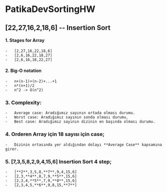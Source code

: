 # PatikaDevSortingHW

## [22,27,16,2,18,6] -- Insertion Sort

#### 1. Stages for Array
```
-   [2,27,16,22,18,6]
-   [2,6,16,22,18,27]
-   [2,6,16,18,22,27]
```
#### 2. Big-O notation

```
-   n+(n-1)+(n-2)+...+1
-   n*(n+1)/2
-   n^2 -> O(n^2)
```

### 3. Complexity:
```
-   Average case: Aradığımız sayının ortada olması durumu.
-   Worst case: Aradığımız sayının sonda olması durumu.
-   Best case: Aradığımız sayının dizinin en başında olması durumu.
```
### 4. Orderen Array için 18 sayısı için case;
```
-   Dizinin ortasında yer aldığından dolayı **Average Case** kapsamına girer.
```
### 5. [7,3,5,8,2,9,4,15,6] Insertion Sort 4 step;
```
-   [**2**,3,5,8,**7**,9,4,15,6]
-   [2,3,**4**,8,7,9,**5**,15,6]
-   [2,3,4,**5**,7,9,**8**,15,6]
-   [2,3,4,5,**6**,9,8,15,**7**]
```

